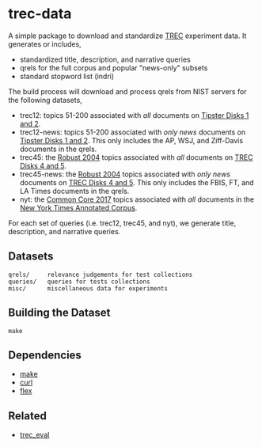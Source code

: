 trec-data
=========

A simple package to download and standardize [TREC](https://trec.nist.gov) experiment data.  It generates or includes,

* standardized title, description, and narrative queries
* qrels for the full corpus and popular "news-only" subsets
* standard stopword list (indri)

The build process will download and process qrels from NIST servers for the following datasets,

* trec12: topics 51-200 associated with _all_ documents on [Tipster Disks 1 and 2](https://catalog.ldc.upenn.edu/LDC93T3A).
* trec12-news: topics 51-200 associated with _only news_ documents on [Tipster Disks 1 and 2](https://catalog.ldc.upenn.edu/LDC93T3A).  This only includes the AP, WSJ, and Ziff-Davis documents in the qrels.
* trec45: the [Robust 2004](https://trec.nist.gov/data/robust/04.guidelines.html) topics associated with _all_ documents on [TREC Disks 4 and 5](https://trec.nist.gov/data/qa/T8_QAdata/disks4_5.html).
* trec45-news: the [Robust 2004](https://trec.nist.gov/data/robust/04.guidelines.html) topics associated with _only news_ documents on [TREC Disks 4 and 5](https://trec.nist.gov/data/qa/T8_QAdata/disks4_5.html).  This only includes the FBIS, FT, and LA Times documents in the qrels.
* nyt: the [Common Core 2017](https://trec.nist.gov/data/core2017.html) topics associated with _all_ documents in the [New York Times Annotated Corpus](https://catalog.ldc.upenn.edu/ldc2008t19).

For each set of queries (i.e. trec12, trec45, and nyt), we generate title, description, and narrative queries. 


## Datasets

```
qrels/     relevance judgements for test collections
queries/   queries for tests collections
misc/      miscellaneous data for experiments
```

## Building the Dataset

```
make
```

## Dependencies

* [make](https://www.gnu.org/software/make/)
* [curl](https://curl.haxx.se/)
* [flex](https://github.com/westes/flex)

## Related

* [trec_eval](https://github.com/usnistgov/trec_eval)

